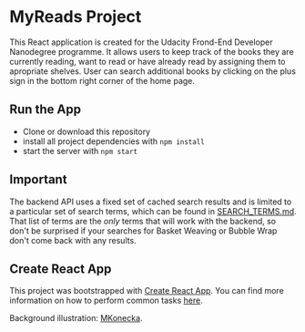 # MyReads Project

This React application is created for the Udacity Frond-End Developer Nanodegree programme. It allows users to keep track of the books they are currently reading, want to read or have already read by assigning them to apropriate shelves. User can search additional books by clicking on the plus sign in the bottom right corner of the home page.

## Run the App

* Clone or download this repository
* install all project dependencies with `npm install`
* start the server with `npm start`

## Important
The backend API uses a fixed set of cached search results and is limited to a particular set of search terms, which can be found in [SEARCH_TERMS.md](SEARCH_TERMS.md). That list of terms are the _only_ terms that will work with the backend, so don't be surprised if your searches for Basket Weaving or Bubble Wrap don't come back with any results.

## Create React App

This project was bootstrapped with [Create React App](https://github.com/facebookincubator/create-react-app). You can find more information on how to perform common tasks [here](https://github.com/facebookincubator/create-react-app/blob/master/packages/react-scripts/template/README.md).

Background illustration: [MKonecka](http://matyldakonecka.com/?page_id=172).
